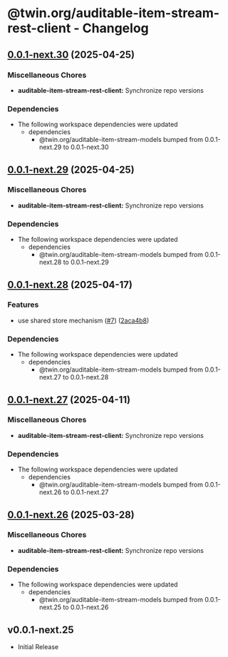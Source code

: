 # @twin.org/auditable-item-stream-rest-client - Changelog

## [0.0.1-next.30](https://github.com/twinfoundation/auditable-item-stream/compare/auditable-item-stream-rest-client-v0.0.1-next.29...auditable-item-stream-rest-client-v0.0.1-next.30) (2025-04-25)


### Miscellaneous Chores

* **auditable-item-stream-rest-client:** Synchronize repo versions


### Dependencies

* The following workspace dependencies were updated
  * dependencies
    * @twin.org/auditable-item-stream-models bumped from 0.0.1-next.29 to 0.0.1-next.30

## [0.0.1-next.29](https://github.com/twinfoundation/auditable-item-stream/compare/auditable-item-stream-rest-client-v0.0.1-next.28...auditable-item-stream-rest-client-v0.0.1-next.29) (2025-04-25)


### Miscellaneous Chores

* **auditable-item-stream-rest-client:** Synchronize repo versions


### Dependencies

* The following workspace dependencies were updated
  * dependencies
    * @twin.org/auditable-item-stream-models bumped from 0.0.1-next.28 to 0.0.1-next.29

## [0.0.1-next.28](https://github.com/twinfoundation/auditable-item-stream/compare/auditable-item-stream-rest-client-v0.0.1-next.27...auditable-item-stream-rest-client-v0.0.1-next.28) (2025-04-17)


### Features

* use shared store mechanism ([#7](https://github.com/twinfoundation/auditable-item-stream/issues/7)) ([2aca4b8](https://github.com/twinfoundation/auditable-item-stream/commit/2aca4b85b0102f91c90619f02b116541786cf539))


### Dependencies

* The following workspace dependencies were updated
  * dependencies
    * @twin.org/auditable-item-stream-models bumped from 0.0.1-next.27 to 0.0.1-next.28

## [0.0.1-next.27](https://github.com/twinfoundation/auditable-item-stream/compare/auditable-item-stream-rest-client-v0.0.1-next.26...auditable-item-stream-rest-client-v0.0.1-next.27) (2025-04-11)


### Miscellaneous Chores

* **auditable-item-stream-rest-client:** Synchronize repo versions


### Dependencies

* The following workspace dependencies were updated
  * dependencies
    * @twin.org/auditable-item-stream-models bumped from 0.0.1-next.26 to 0.0.1-next.27

## [0.0.1-next.26](https://github.com/twinfoundation/auditable-item-stream/compare/auditable-item-stream-rest-client-v0.0.1-next.25...auditable-item-stream-rest-client-v0.0.1-next.26) (2025-03-28)


### Miscellaneous Chores

* **auditable-item-stream-rest-client:** Synchronize repo versions


### Dependencies

* The following workspace dependencies were updated
  * dependencies
    * @twin.org/auditable-item-stream-models bumped from 0.0.1-next.25 to 0.0.1-next.26

## v0.0.1-next.25

- Initial Release
